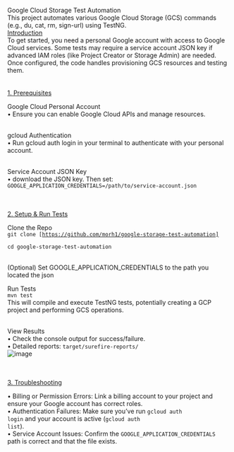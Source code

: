 Google Cloud Storage Test Automation<br> This project automates various Google Cloud Storage (GCS) commands (e.g., du, cat, rm, sign-url) using TestNG. 
<br>
<u>Introduction</u><br> To get started, you need a personal Google account with access to Google Cloud services. Some tests may require a service account JSON key if advanced IAM roles (like Project Creator or Storage Admin) are needed. Once configured, 
the code handles provisioning GCS resources and testing them.<br> <br>
<br>
<u>1. Prerequisites</u><br>

Google Cloud Personal Account<br> • Ensure you can enable Google Cloud APIs and manage resources.<br> <br>

gcloud Authentication<br> • Run gcloud auth login in your terminal to authenticate with your personal account.<br> <br>

Service Account JSON Key <br> • download the JSON key. Then set:<br> <code>GOOGLE_APPLICATION_CREDENTIALS=/path/to/service-account.json</code><br> <br>

<br>
<u>2. Setup & Run Tests</u><br>

Clone the Repo<br> <code>git clone [https://github.com/morh1/google-storage-test-automation]<br> cd google-storage-test-automation</code><br> <br>

(Optional) Set GOOGLE_APPLICATION_CREDENTIALS to the path you located the json<br> 


Run Tests<br> <code>mvn test</code><br> This will compile and execute TestNG tests, potentially creating a GCP project and performing GCS operations.<br> <br>

View Results<br> • Check the console output for success/failure.<br> • Detailed reports: <code>target/surefire-reports/</code><br>
![image](https://github.com/user-attachments/assets/b4321813-6e26-45b2-9909-105accf0abac)


<br>
<br>
<u>3. Troubleshooting</u><br>

• Billing or Permission Errors: Link a billing account to your project and ensure your Google account has correct roles.<br> • Authentication Failures: Make sure you’ve run <code>gcloud auth login</code> and your account is active (<code>gcloud auth list</code>).<br> • Service Account Issues: Confirm the <code>GOOGLE_APPLICATION_CREDENTIALS</code> path is correct and that the file exists.<br> <br>

<br>
